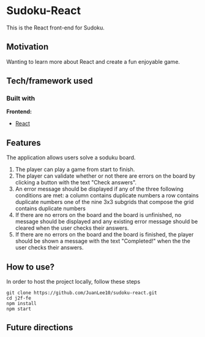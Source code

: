 # Sudoku-React

This is the React front-end for Sudoku.

## Motivation
<!-- A short description of the motivation behind the creation and maintenance of the project. This should explain **why** the project exists. -->

Wanting to learn more about React and create a fun enjoyable game.

<!-- ## Build status
Build status of continus integration i.e. travis, appveyor etc. Ex. - 

[![Build Status](https://travis-ci.org/akashnimare/foco.svg?branch=master)](https://travis-ci.org/akashnimare/foco)
[![Windows Build Status](https://ci.appveyor.com/api/projects/status/github/akashnimare/foco?branch=master&svg=true)](https://ci.appveyor.com/project/akashnimare/foco/branch/master)

## Code style
If you're using any code style like xo, standard etc. That will help others while contributing to your project. Ex. -

[![js-standard-style](https://img.shields.io/badge/code%20style-standard-brightgreen.svg?style=flat)](https://github.com/feross/standard)
 
## Screenshots
Include logo/demo screenshot etc. -->

## Tech/framework used

### Built with
<b>Frontend:</b>
- [React](https://reactjs.org/)

## Features
The application allows users solve a soduku board.

1. The player can play a game from start to finish.
2. The player can validate whether or not there are errors on the board by clicking a button with the text "Check answers".
3. An error message should be displayed if any of the three following conditions are met:
    a column contains duplicate numbers
    a row contains duplicate numbers
    one of the nine 3x3 subgrids that compose the grid contains duplicate numbers
4. If there are no errors on the board and the board is unfinished, no message should be displayed and any existing error message should be cleared when the user checks their answers.
5. If there are no errors on the board and the board is finished, the player should be shown a message with the text "Completed!" when the the user checks their answers.

## How to use?
In order to host the project locally, follow these steps

    git clone https://github.com/JuanLee10/sudoku-react.git
    cd j2f-fe
    npm install
    npm start

## Future directions


<!-- 

## Code Example
Show what the library does as concisely as possible, developers should be able to figure out **how** your project solves their problem by looking at the code example. Make sure the API you are showing off is obvious, and that your code is short and concise.

## Installation
Provide step by step series of examples and explanations about how to get a development env running.

## API Reference

Depending on the size of the project, if it is small and simple enough the reference docs can be added to the README. For medium size to larger projects it is important to at least provide a link to where the API reference docs live.

## Tests
Describe and show how to run the tests with code examples.

## Contribute

Let people know how they can contribute into your project. A [contributing guideline](https://github.com/zulip/zulip-electron/blob/master/CONTRIBUTING.md) will be a big plus.

## Credits
Give proper credits. This could be a link to any repo which inspired you to build this project, any blogposts or links to people who contrbuted in this project. 

#### Anything else that seems useful

## License
A short snippet describing the license (MIT, Apache etc)

MIT © [Yourname]() -->
